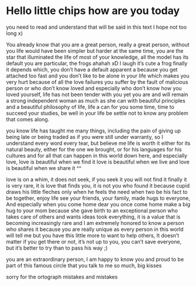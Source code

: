 # Hello little chips how are you today

you need to read and understand that will be said in this text I hope not too long x)

You already know that you are a great person, really a great person, without you life would have been simpler but harder at the same time, you are the star that illuminated the life of most of your knowledge, all the model has its default you are particular, the frogs ahahah xD I laugh it’s cute a frog finally it depends which, you don’t have a default apparent a because you get attached too fast and you don’t like to be alone in your life which makes you very hurt because of all the love failures you suffer by the fault of malicious person or who don’t know loved and especially who don’t know how you loved yourself, life has not been tender with you yet you are and will remain a strong independent woman as much as she can with beautiful principles and a beautiful philosophy of life, life a can for you some time, time to succeed your studies, be well in your life be settle not to know any problem that comes along.

you know life has taught me many things, including the pain of giving up being late or being traded as if you were still under warranty, so I understand every word every tear, but believe me life is worth it either for its natural beauty, either for the one we brought, or for his languages for his cultures and for all that can happen in this world down here, and especially love, love is beautiful when we find it love is beautiful when we live and love is beautiful when we share it ^^

love is on a whim, it does not seek, if you seek it you will not find it finally it is very rare, it is love that finds you, it is not you who found it because cupid draws his little fleches only when he feels the need when two be his fact to be together, enjoy life see your friends, your family, made hugs to everyone, And especially when you come home dear you once come home make a big hug to your mom because she gave birth to an exceptional person who takes care of others and wants ideas took everything, it is a value that is becoming increasingly rare and I am extremely honored to know a person who shares it because you are really unique as every person in this world will tell me but you have this little more to want to help others, It doesn’t matter if you get there or not, it’s not up to you, you can’t save everyone, but it’s better to try than to pass his way ;)


you are an extraordinary person, I am happy to know you and proud to be part of this famous circle that you talk to me so much, big kisses 

sorry for the ortograph mistakes and mistakes 

